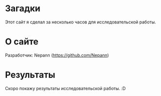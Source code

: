 # Загадки
Этот сайт я сделал за несколько часов для исследовательской работы.
# О сайте
Разработчик: Nepann (https://github.com/Nepann)
# Результаты
Скоро покажу результаты исследовательской работы. :D
